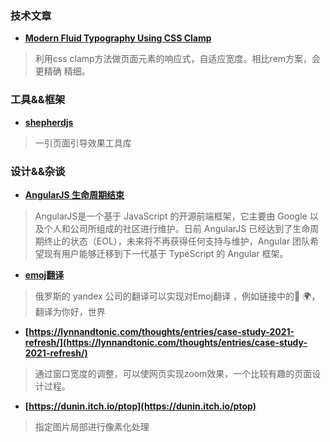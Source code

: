 ### 技术文章
+ **[Modern Fluid Typography Using CSS Clamp](https://www.smashingmagazine.com/2022/01/modern-fluid-typography-css-clamp/?utm_source=CSS-Weekly&utm_campaign=Issue-489&utm_medium=web)**
> 利用css clamp方法做页面元素的响应式，自适应宽度。相比rem方案，会更精确 精细。

### 工具&&框架
+ **[shepherdjs](https://shepherdjs.dev/)**
> 一引页面引导效果工具库

### 设计&&杂谈
+ **[AngularJS 生命周期结束](https://www.oschina.net/news/177762/angularjs-end-of-life)**
> AngularJS是一个基于 JavaScript 的开源前端框架，它主要由 Google 以及个人和公司所组成的社区进行维护。日前 AngularJS 已经达到了生命周期终止的状态（EOL），未来将不再获得任何支持与维护，Angular 团队希望现有用户能够迁移到下一代基于 TypeScript 的 Angular 框架。
+ **[emoj翻译](https://translate.yandex.com/?lang=zh-emj&text=%E4%BD%A0%E5%A5%BD%EF%BC%8C%E4%B8%96%E7%95%8C)**
> 俄罗斯的 yandex 公司的翻译可以实现对Emoj翻译 ，例如链接中的🙋  🌍，翻译为你好，世界
+ **[https://lynnandtonic.com/thoughts/entries/case-study-2021-refresh/](https://lynnandtonic.com/thoughts/entries/case-study-2021-refresh/)**
> 通过窗口宽度的调整，可以使网页实现zoom效果，一个比较有趣的页面设计过程。
+ **[https://dunin.itch.io/ptop](https://dunin.itch.io/ptop)**
> 指定图片局部进行像素化处理
